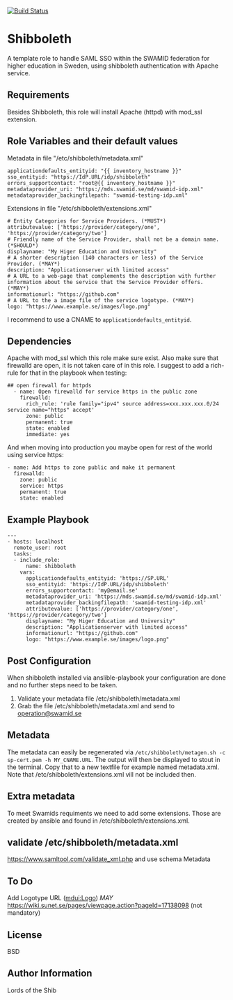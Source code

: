 [![Build Status](https://travis-ci.org/flysen/shibboleth.svg?branch=master)](https://travis-ci.org/flysen/shibboleth)

Shibboleth
=========

A template role to handle SAML SSO within the SWAMID federation for higher education in Sweden, using shibboleth authentication with Apache service.

Requirements
------------

Besides Shibboleth, this role will install Apache (httpd) with mod_ssl extension.

Role Variables and their default values
--------------
Metadata in file "/etc/shibboleth/metadata.xml"
```
applicationdefaults_entityid: "{{ inventory_hostname }}"
sso_entityid: "https://IdP.URL/idp/shibboleth"
errors_supportcontact: "root@{{ inventory_hostname }}"
metadataprovider_uri: "https://mds.swamid.se/md/swamid-idp.xml"
metadataprovider_backingfilepath: "swamid-testing-idp.xml"
```
Extensions in file "/etc/shibboleth/extensions.xml"
```
# Entity Categories for Service Providers. (*MUST*)
attributevalue: ['https://provider/category/one', 'https://provider/category/two']
# Friendly name of the Service Provider, shall not be a domain name. (*SHOULD*)
displayname: "My Higer Education and University"
# A shorter description (140 characters or less) of the Service Provider. (*MAY*)
description: "Applicationserver with limited access"
# A URL to a web-page that complements the description with further information about the service that the Service Provider offers. (*MAY*)
informationurl: "https://github.com"
# A URL to the a image file of the service logotype. (*MAY*)
logo: "https://www.example.se/images/logo.png"
```

I recommend to use a CNAME to ```applicationdefaults_entityid```.

Dependencies
------------

Apache with mod_ssl which this role make sure exist. 
Also make sure that firewalld are open, it is not taken care of in this role. I suggest to add a rich-rule for that in the playbook when testing:
```
## open firewall for httpds
  - name: Open firewalld for service https in the public zone
    firewalld:
      rich_rule: 'rule family="ipv4" source address=xxx.xxx.xxx.0/24 service name="https" accept'
      zone: public
      permanent: true
      state: enabled
      immediate: yes
```
And when moving into production you maybe open for rest of the world using service https:
```
- name: Add https to zone public and make it permanent
  firewalld:
    zone: public
    service: https
    permanent: true
    state: enabled
```

Example Playbook
----------------

```
---
- hosts: localhost
  remote_user: root
  tasks:
  - include_role:
      name: shibboleth
    vars:
      applicationdefaults_entityid: 'https://SP.URL'
      sso_entityid: 'https://IdP.URL/idp/shibboleth' 
      errors_supportcontact: 'my@email.se'
      metadataprovider_uri: 'https://mds.swamid.se/md/swamid-idp.xml'
      metadataprovider_backingfilepath: 'swamid-testing-idp.xml'
      attributevalue: ['https://provider/category/one', 'https://provider/category/two']
      displayname: "My Higer Education and University"
      description: "Applicationserver with limited access"
      informationurl: "https://github.com"
      logo: "https://www.example.se/images/logo.png"
```

Post Configuration
------------------

When shibboleth installed via anslible-playbook your configuration are done and no further steps need to be taken.
1. Validate your metadata file /etc/shibboleth/metadata.xml
2. Grab the file /etc/shibboleth/metadata.xml and send to operation@swamid.se


## Metadata

The metadata can easily be regenerated via ``` /etc/shibboleth/metagen.sh -c sp-cert.pem -h MY_CNAME.URL ```. The output will then be displayed to stout in the terminal. Copy that to a new textfile for example named metadata.xml. Note that /etc/shibboleth/extensions.xml vill not be included then.

## Extra metadata

To meet Swamids requiments we need to add some extensions. Those are created by ansible and found in /etc/shibboleth/extensions.xml. 

## validate /etc/shibboleth/metadata.xml

https://www.samltool.com/validate_xml.php and use schema Metadata

To Do
-----

Add Logotype URL (<mdui:Logo>) *MAY* https://wiki.sunet.se/pages/viewpage.action?pageId=17138098 (not mandatory)

License
-------

BSD

Author Information
------------------
Lords of the Shib
